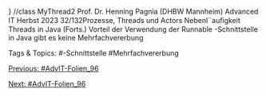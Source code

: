 } //class MyThread2
Prof. Dr. Henning Pagnia (DHBW Mannheim) Advanced IT Herbst 2023 32/132Prozesse, Threads und Actors Nebenl¨auﬁgkeit
Threads in Java (Forts.)
Vorteil der Verwendung der Runnable -Schnittstelle
in Java gibt es keine Mehrfachvererbung

   Tags & Topics:
   #-Schnittstelle
   #Mehrfachvererbung

[Previous: #AdvIT-Folien_96](AdvIT-Folien_96.md)

[Next: #AdvIT-Folien_96](AdvIT-Folien_96.md)